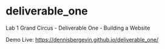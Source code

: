 # deliverable_one
Lab 1 Grand Circus - Deliverable One -
Building a Website 

Demo Live: https://dennisbergevin.github.io/deliverable_one/
